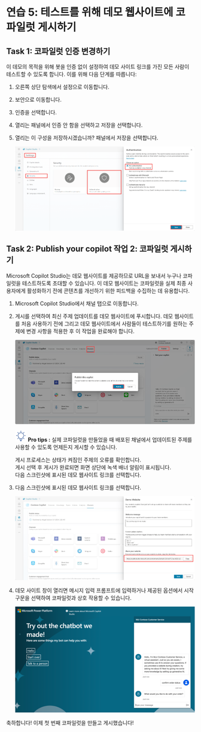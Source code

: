 # 연습 5: 테스트를 위해 데모 웹사이트에 코파일럿 게시하기 

## Task 1: 코파일럿 인증 변경하기

이 데모의 목적을 위해 봇을 인증 없이 설정하여 데모 사이트 링크를 가진 모든 사람이 테스트할 수 있도록 합니다. 이를 위해 다음 단계를 따릅니다:

1.  오른쪽 상단 탐색에서 설정으로 이동합니다.

2.  보안으로 이동합니다.

3.  인증을 선택합니다.

4.  열리는 패널에서 인증 안 함을 선택하고 저장을 선택합니다.

5.  열리는 이 구성을 저장하시겠습니까? 패널에서 저장을 선택합니다.

    <img src="https://github.com/FDX-edu/240819_CopilotEdu_test/raw/main/Lab%2001/media/image30.png">

## Task 2: Publish your copilot 작업 2: 코파일럿 게시하기

Microsoft Copilot Studio는 데모 웹사이트를 제공하므로 URL을 보내서 누구나 코파일럿을 테스트하도록 초대할 수 있습니다. 이 데모 웹사이트는 코파일럿을 실제 최종 사용자에게 활성화하기 전에 콘텐츠를 개선하기 위한 피드백을 수집하는 데 유용합니다.

1.  Microsoft Copilot Studio에서 채널 탭으로 이동합니다.

2.  게시를 선택하여 최신 주제 업데이트를 데모 웹사이트에 푸시합니다. 데모 웹사이트를 처음 사용하기 전에 그리고 데모 웹사이트에서 사람들이 테스트하기를 원하는 주제에 변경 사항을 적용한 후 이 작업을 완료해야 합니다.

    <img src="https://github.com/FDX-edu/240819_CopilotEdu_test/raw/main/Lab%2001/media/image31.png">

    <img src="https://github.com/FDX-edu/240819_CopilotEdu_test/raw/main/Lab%2001/media/image4.svg" width="30"> **Pro tips :**
    실제 코파일럿을 만들었을 때 배포된 채널에서 업데이트된 주제를 사용할 수 있도록 언제든지 게시할 수 있습니다.  

    게시 프로세스는 상태가 켜짐인 주제의 오류를 확인합니다. <br>
    게시 선택 후 게시가 완료되면 화면 상단에 녹색 배너 알림이 표시됩니다. <br> 
    다음 스크린샷에 표시된 데모 웹사이트 링크를 선택합니다.<br>

4.  다음 스크린샷에 표시된 데모 웹사이트 링크를 선택합니다.

    <img src="https://github.com/FDX-edu/240819_CopilotEdu_test/raw/main/Lab%2001/media/image32.png">

5.  데모 사이트 창이 열리면 메시지 입력 프롬프트에 입력하거나 제공된 옵션에서 시작 구문을 선택하여 코파일럿과 상호 작용할 수 있습니다.

    <img src="https://github.com/FDX-edu/240819_CopilotEdu_test/raw/main/Lab%2001/media/image33.png">

축하합니다! 이제 첫 번째 코파일럿을 만들고 게시했습니다!
